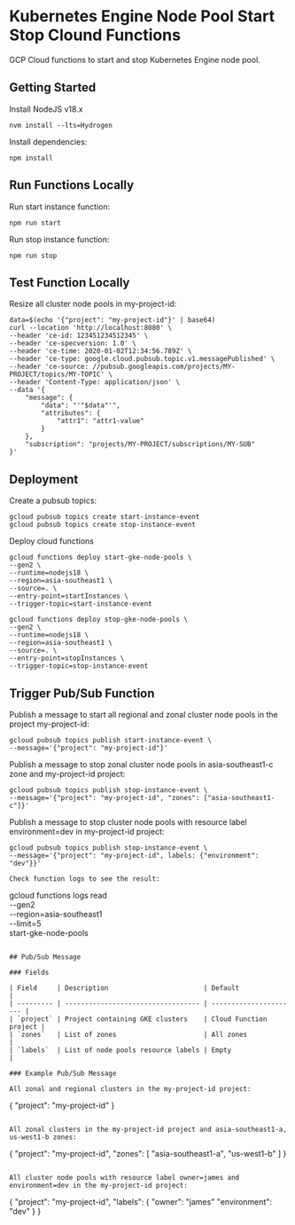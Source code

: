 # Kubernetes Engine Node Pool Start Stop Clound Functions

GCP Cloud functions to start and stop Kubernetes Engine node pool.

## Getting Started

Install NodeJS v18.x

```
nvm install --lts=Hydrogen
```

Install dependencies:

```
npm install
```

## Run Functions Locally

Run start instance function:

```
npm run start
```

Run stop instance function:

```
npm run stop
```

## Test Function Locally

Resize all cluster node pools in my-project-id:

```
data=$(echo '{"project": "my-project-id"}' | base64)
curl --location 'http://localhost:8080' \
--header 'ce-id: 123451234512345' \
--header 'ce-specversion: 1.0' \
--header 'ce-time: 2020-01-02T12:34:56.789Z' \
--header 'ce-type: google.cloud.pubsub.topic.v1.messagePublished' \
--header 'ce-source: //pubsub.googleapis.com/projects/MY-PROJECT/topics/MY-TOPIC' \
--header 'Content-Type: application/json' \
--data '{
    "message": {
        "data": "'"$data"'",
        "attributes": {
            "attr1": "attr1-value"
        }
    },
    "subscription": "projects/MY-PROJECT/subscriptions/MY-SUB"
}'
```

## Deployment

Create a pubsub topics:

```
gcloud pubsub topics create start-instance-event
gcloud pubsub topics create stop-instance-event
```

Deploy cloud functions

```
gcloud functions deploy start-gke-node-pools \
--gen2 \
--runtime=nodejs18 \
--region=asia-southeast1 \
--source=. \
--entry-point=startInstances \
--trigger-topic=start-instance-event

gcloud functions deploy stop-gke-node-pools \
--gen2 \
--runtime=nodejs18 \
--region=asia-southeast1 \
--source=. \
--entry-point=stopInstances \
--trigger-topic=stop-instance-event
```

## Trigger Pub/Sub Function

Publish a message to start all regional and zonal cluster node pools in the project my-project-id:

```
gcloud pubsub topics publish start-instance-event \
--message='{"project": "my-project-id"}'
```

Publish a message to stop zonal cluster node pools in asia-southeast1-c zone and my-project-id project:

```
gcloud pubsub topics publish stop-instance-event \
--message='{"project": "my-project-id", "zones": ["asia-southeast1-c"]}'
```

Publish a message to stop cluster node pools with resource label environment=dev in my-project-id project:

```
gcloud pubsub topics publish stop-instance-event \
--message='{"project": "my-project-id", labels: {"environment": "dev"}}'

Check function logs to see the result:

```
gcloud functions logs read \
  --gen2 \
  --region=asia-southeast1 \
  --limit=5 \
  start-gke-node-pools
```

## Pub/Sub Message

### Fields

| Field     | Description                        | Default                |
| --------- | ---------------------------------- | ---------------------- |
| `project` | Project containing GKE clusters    | Cloud Function project |
| `zones`   | List of zones                      | All zones              |
| `labels`  | List of node pools resource labels | Empty                  |

### Example Pub/Sub Message

All zonal and regional clusters in the my-project-id project:

```
{
  "project": "my-project-id"
}
```

All zonal clusters in the my-project-id project and asia-southeast1-a, us-west1-b zones:

```
{
  "project": "my-project-id",
  "zones": [
    "asia-southeast1-a",
    "us-west1-b"
  ]
}
```

All cluster node pools with resource label owner=james and environment=dev in the my-project-id project:

```
{
  "project": "my-project-id",
  "labels": {
    "owner": "james"
    "environment": "dev"
  }
}
```